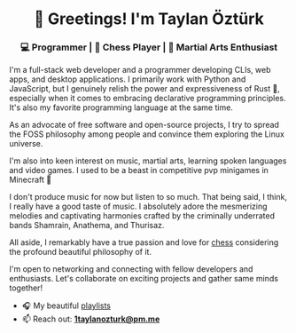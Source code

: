 <h1 align="center">👋 Greetings! I'm Taylan Öztürk</h1>
<h3 align="center">💻 Programmer | 🧠 Chess Player | 👊 Martial Arts Enthusiast</h3>

I'm a full-stack web developer and a programmer developing CLIs, web apps, and desktop applications. I primarily work with Python and JavaScript, but I genuinely relish the power and expressiveness of Rust 🦀, especially when it comes to embracing declarative programming principles. It's also my favorite programming language at the same time. 

As an advocate of free software and open-source projects, I try to spread the FOSS philosophy among people and convince them exploring the Linux universe. 

I'm also into keen interest on music, martial arts, learning spoken languages and video games. I used to be a beast in competitive pvp minigames in Minecraft 🏹

I don't produce music for now but listen to so much. That being said, I think, I really have a good taste of music. I absolutely adore the mesmerizing melodies and captivating harmonies crafted by the criminally underrated bands Shamrain, Anathema, and Thurisaz.

All aside, I remarkably have a true passion and love for [chess](https://lichess.org/@/DrShahinstein) considering the profound beautiful philosophy of it.

I'm open to networking and connecting with fellow developers and enthusiasts. Let's collaborate on exciting projects and gather same minds together!

- 🎧 My beautiful [playlists](https://www.youtube.com/@DrShahinstein/playlists)
- 📫 Reach out: **1taylanozturk@pm.me**
